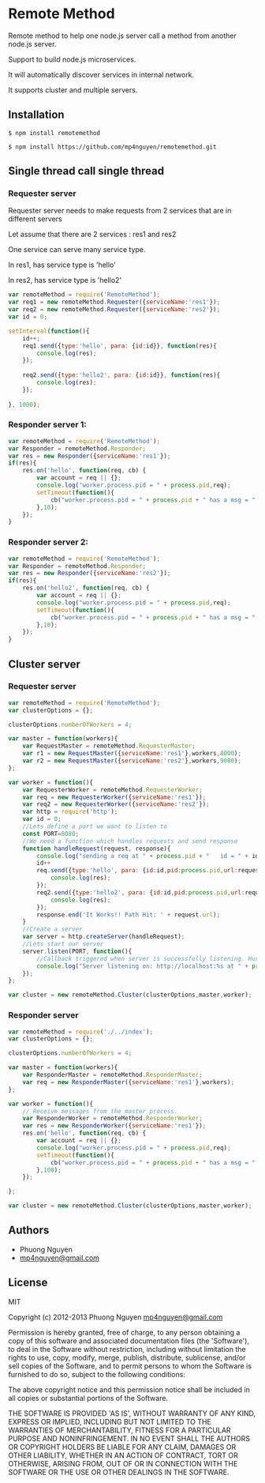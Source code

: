 # Remote Method

Remote method to help one node.js server call a method from another node.js server. 

Support to build node.js microservices.

It will automatically discover services in internal network.
 
It supports cluster and multiple servers.

## Installation

    $ npm install remotemethod
    
    $ npm install https://github.com/mp4nguyen/remotemethod.git
     
## Single thread call single thread

### Requester server

Requester server needs to make requests from 2 services that are in different servers

Let assume that there are 2 services : res1 and res2

One service can serve many service type.

In res1, has service type is 'hello'

In res2, has service type is 'hello2'

```js
var remoteMethod = require('RemoteMethod');
var req1 = new remoteMethod.Requester({serviceName:'res1'});
var req2 = new remoteMethod.Requester({serviceName:'res2'});
var id = 0;

setInterval(function(){
    id++;    
    req1.send({type:'hello', para: {id:id}}, function(res){
        console.log(res);
    });
    
    req2.send({type:'hello2', para: {id:id}}, function(res){
        console.log(res);
    });
        
}, 1000);
```


### Responder server 1:

```js
var remoteMethod = require('RemoteMethod');
var Responder = remoteMethod.Responder;
var res = new Responder({serviceName:'res1'});
if(res){
    res.on('hello', function(req, cb) {
        var account = req || {};
        console.log("worker.process.pid = " + process.pid,req);
        setTimeout(function(){
            cb("worker.process.pid = " + process.pid + " has a msg = " + req.type + " para = " + req.para.id)
        },10);
    });
}
```

### Responder server 2:

```js
var remoteMethod = require('RemoteMethod');
var Responder = remoteMethod.Responder;
var res = new Responder({serviceName:'res2'});
if(res){
    res.on('hello2', function(req, cb) {
        var account = req || {};
        console.log("worker.process.pid = " + process.pid,req);
        setTimeout(function(){
            cb("worker.process.pid = " + process.pid + " has a msg = " + req.type + " para = " + req.para.id)
        },10);
    });
}
```

## Cluster server

### Requester server

```js
var remoteMethod = require('RemoteMethod');
var clusterOptions = {};

clusterOptions.numberOfWorkers = 4;

var master = function(workers){
    var RequestMaster = remoteMethod.RequesterMaster;
    var r1 = new RequestMaster({serviceName:'res1'},workers,8000);
    var r2 = new RequestMaster({serviceName:'res2'},workers,9000);
};

var worker = function(){        
    var RequesterWorker = remoteMethod.RequesterWorker;
    var req = new RequesterWorker({serviceName:'res1'});
    var req2 = new RequesterWorker({serviceName:'res2'});    
    var http = require('http');
    var id = 0;
    //Lets define a port we want to listen to
    const PORT=8080;
    //We need a function which handles requests and send response
    function handleRequest(request, response){
        console.log("sending a req at " + process.pid + "   id = " + id + "   request.url = " , request.url );
        id++
        req.send({type:'hello', para: {id:id,pid:process.pid,url:request.url}}, function(res){
            console.log(res);
        });
        req2.send({type:'hello2', para: {id:id,pid:process.pid,url:request.url}}, function(res){
            console.log(res);
        });
        response.end('It Works!! Path Hit: ' + request.url);
    }
    //Create a server
    var server = http.createServer(handleRequest);
    //Lets start our server
    server.listen(PORT, function(){
        //Callback triggered when server is successfully listening. Hurray!
        console.log("Server listening on: http://localhost:%s at " + process.pid , PORT);
    });
};

var cluster = new remoteMethod.Cluster(clusterOptions,master,worker);
```

### Responder server

```js
var remoteMethod = require('./../index');
var clusterOptions = {};

clusterOptions.numberOfWorkers = 4;

var master = function(workers){
    var ResponderMaster = remoteMethod.ResponderMaster;
    var req = new ResponderMaster({serviceName:'res1'},workers);
};

var worker = function(){
    // Receive messages from the master process.
    var ResponderWorker = remoteMethod.ResponderWorker;
    var res = new ResponderWorker({serviceName:'res1'});
    res.on('hello', function(req, cb) {
        var account = req || {};
        console.log("worker.process.pid = " + process.pid,req);
        setTimeout(function(){
            cb("worker.process.pid = " + process.pid + " has a msg = " + req.type + " para = " + req.para.id)
        },100);
    });

};

var cluster = new remoteMethod.Cluster(clusterOptions,master,worker);
```

## Authors

  - Phuong Nguyen
  - mp4nguyen@gmail.com

## License

  MIT

Copyright (c) 2012-2013 Phuong Nguyen <mp4nguyen@gmail.com>

Permission is hereby granted, free of charge, to any person obtaining
a copy of this software and associated documentation files (the
'Software'), to deal in the Software without restriction, including
without limitation the rights to use, copy, modify, merge, publish,
distribute, sublicense, and/or sell copies of the Software, and to
permit persons to whom the Software is furnished to do so, subject to
the following conditions:

The above copyright notice and this permission notice shall be
included in all copies or substantial portions of the Software.

THE SOFTWARE IS PROVIDED 'AS IS', WITHOUT WARRANTY OF ANY KIND,
EXPRESS OR IMPLIED, INCLUDING BUT NOT LIMITED TO THE WARRANTIES OF
MERCHANTABILITY, FITNESS FOR A PARTICULAR PURPOSE AND NONINFRINGEMENT.
IN NO EVENT SHALL THE AUTHORS OR COPYRIGHT HOLDERS BE LIABLE FOR ANY
CLAIM, DAMAGES OR OTHER LIABILITY, WHETHER IN AN ACTION OF CONTRACT,
TORT OR OTHERWISE, ARISING FROM, OUT OF OR IN CONNECTION WITH THE
SOFTWARE OR THE USE OR OTHER DEALINGS IN THE SOFTWARE.   


